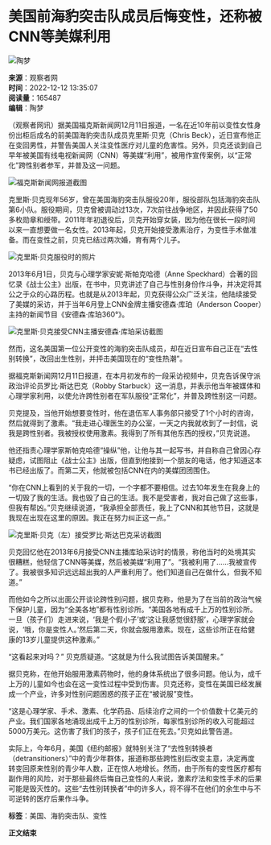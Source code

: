 # 美国前海豹突击队成员后悔变性，还称被CNN等美媒利用

![陶梦](https://i.guancha.cn/users/20210728181423299.jpg?imageMogr2/thumbnail/100x100)

**来源**：观察者网  
**时间**：2022-12-12 13:35:07  
**阅读量**：165487  
**编辑**：陶梦  

（观察者网讯）据美国福克斯新闻网12月11日报道，一名在近10年前以变性女性身份出柜后成名的前美国海豹突击队成员克里斯·贝克（Chris Beck），近日宣布他正在变回男性，并警告美国人关注变性医疗对儿童的危害性。另外，贝克还谈到自己早年被美国有线电视新闻网（CNN）等美媒“利用”，被用作宣传案例，以“正常化”跨性别者参军，并普及这一问题。

![福克斯新闻网报道截图](https://i.guancha.cn/news/social/2022/12/12/20221212100548741.jpg)

克里斯·贝克现年56岁，曾在美国海豹突击队服役20年，服役部队包括海豹突击队第6小队。服役期间，贝克曾被调动过13次，7次前往战争地区，并因此获得了50多枚勋章和绶带。2011年年初退役后，贝克开始穿女装，因为他在很长一段时间以来一直想要做一名女性。2013年起，贝克开始接受激素治疗，为变性手术做准备。而在变性之前，贝克已结过两次婚，育有两个儿子。

![克里斯·贝克服役时的照片](https://i.guancha.cn/news/social/2022/12/12/20221212113246671.png)

2013年6月1日，贝克与心理学家安妮·斯帕克哈德（Anne Speckhard）合著的回忆录《战士公主》出版，在书中，贝克讲述了自己与性别身份作斗争，并决定将其公之于众的心路历程。也就是从2013年起，贝克获得公众广泛关注，他陆续接受了美媒的采访，并于当年6月登上CNN金牌主播安德森·库珀（Anderson Cooper）主持的新闻节目《安德森·库珀360°》。

![克里斯·贝克接受CNN主播安德森·库珀采访截图](https://i.guancha.cn/news/social/2022/12/12/20221212110511231.png)

然而，这名美国第一位公开变性的海豹突击队成员，却在近日宣布自己正在“去性别转换”，改回出生性别，并抨击美国现在的“变性热潮”。

据福克斯新闻网12月11日报道，在本月初发布的一段采访视频中，贝克告诉保守派政治评论员罗比·斯达巴克（Robby Starbuck）这一消息，并表示他当年被媒体和心理学家利用，以使允许跨性别者在军队服役“正常化”，并普及跨性别这一问题。

贝克提及，当他开始想要变性时，他在退伍军人事务部只接受了1个小时的咨询，然后就得到了激素。“我走进心理医生的办公室，一天之内我就收到了一封信，说我是跨性别者。我被授权使用激素。我得到了所有其他东西的授权，”贝克说道。

他还指责心理学家斯帕克哈德“操纵”他，让他与其一起写书，并自称自己曾因心存疑虑，试图阻止《战士公主》出版，但直到他接到一个朋友的电话，他才知道这本书已经出版了。而第二天，他就被包括CNN在内的美媒团团围住。

“你在CNN上看到的关于我的一切，一个字都不要相信。过去10年发生在我身上的一切毁了我的生活。我也毁了自己的生活。我不是受害者，我对自己做了这些事，但我有帮凶。”贝克继续说道，“我承担全部责任，我上了CNN和其他节目，这就是我现在出现在这里的原因。我正在努力纠正这一点。”

![克里斯·贝克（左）接受罗比·斯达巴克采访截图](https://i.guancha.cn/news/social/2022/12/12/20221212125315317.png)

贝克回忆他在2013年6月接受CNN主播库珀采访时的情景，称他当时的处境其实很糟糕，他轻信了CNN等美媒，然后被美媒“利用了”。“我被利用了……我被宣传了。我被很多知识远远超出我的人严重利用了。他们知道自己在做什么，但我不知道。”

而他如今之所以出面公开谈论跨性别问题，据贝克称，他是为了在当前的政治气候下保护儿童，因为“全美各地”都有性别诊所。“美国各地有成千上万的性别诊所。一旦（孩子们）走进来说，‘我是个假小子’或‘这让我感觉很舒服’，心理学家就会说，‘哦，你是变性人。’然后第二天，你就会服用激素。现在，这些诊所正在给健康的13岁儿童提供这种激素。”

“这看起来对吗？” 贝克质疑道。“这就是为什么我试图告诉美国醒来。”

据贝克称，在他开始服用激素药物时，他的身体系统出了很多问题。他认为，成千上万的儿童如今也会在这一变性过程中受到伤害。贝克还称，变性在美国已经发展成一个产业，许多对性别问题困惑的孩子正在“被说服”变性。

“这是心理学家、手术、激素、化学药品、后续治疗之间的一个价值数十亿美元的产业。我们国家各地涌现出成千上万的性别诊所，每家性别诊所的收入可能超过5000万美元。这伤害了我们的孩子，孩子们正在死去。”贝克如此警告道。

实际上，今年6月，美国《纽约邮报》就特别关注了“去性别转换者（detransitioners）”中的青少年群体，报道称那些跨性别后改变主意，决定再度转变回原来性别的青少年人数，正在惊人地增长。然而，由于所有的变性医疗都有副作用的风险，对于那些最终后悔自己变性的人来说，激素疗法和变性手术的后果可能是毁灭性的。这些“去性别转换者”中的许多人，将不得不在他们的余生中与不可逆转的医疗后果作斗争。

**标签**：美国、海豹突击队、变性  

**正文结束**